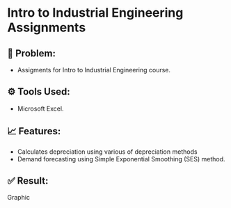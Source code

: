 # Intro to Industrial Engineering Assignments

## 📝 Problem:
- Assigments for Intro to Industrial Engineering course.

## ⚙️ Tools Used:
- Microsoft Excel.

## 📈 Features:
- Calculates depreciation using various of depreciation methods
- Demand forecasting using Simple Exponential Smoothing (SES) method.

## ✅ Result:

Graphic
